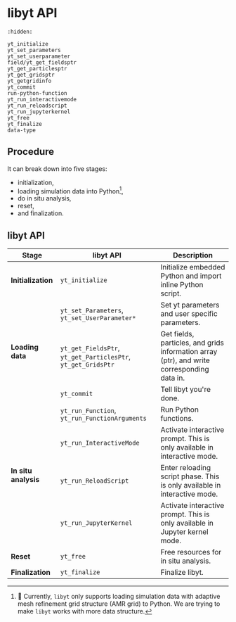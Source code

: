 # libyt API

```{toctree}
:hidden:

yt_initialize
yt_set_parameters
yt_set_userparameter
field/yt_get_fieldsptr
yt_get_particlesptr
yt_get_gridsptr
yt_getgridinfo
yt_commit
run-python-function
yt_run_interactivemode
yt_run_reloadscript
yt_run_jupyterkernel
yt_free
yt_finalize
data-type
```

## Procedure
It can break down into five stages: 
  - initialization, 
  - loading simulation data into Python[^1], 
  - do in situ analysis, 
  - reset, 
  - and finalization.

## libyt API

<table>
  <thead>
    <tr>
      <th>Stage</th>
      <th>libyt API</th>
      <th>Description</th>
    </tr>
  </thead>
  <tbody>
    <tr>
      <td rowspan=1><strong>Initialization</strong></td>
      <td><code>yt_initialize</code></td>
      <td>Initialize embedded Python and import inline Python script.</td>
    </tr>
    <tr>
      <td rowspan=3><strong>Loading data</strong></td>
      <td><code>yt_set_Parameters</code>, <code>yt_set_UserParameter*</code></td>
      <td>Set yt parameters and user specific parameters.</td>
    </tr>
    <tr>
      <td><code>yt_get_FieldsPtr</code>, <code>yt_get_ParticlesPtr</code>, <code>yt_get_GridsPtr</code></td>
      <td>Get fields, particles, and grids information array (ptr), and write corresponding data in.</td>
    </tr>
    <tr>
      <td><code>yt_commit</code></td>
      <td>Tell libyt you're done.</td>
    </tr>
    <tr>
      <td rowspan=4><strong>In situ analysis</strong></td>
      <td><code>yt_run_Function</code>, <code>yt_run_FunctionArguments</code></td>
      <td>Run Python functions.</td>
    </tr>
    <tr>
      <td><code>yt_run_InteractiveMode</code></td>
      <td>Activate interactive prompt. This is only available in interactive mode.</td>
    </tr>
    <tr>
      <td><code>yt_run_ReloadScript</code></td>
      <td>Enter reloading script phase. This is only available in interactive mode.</td>
    </tr>
    <tr>
      <td><code>yt_run_JupyterKernel</code></td>
      <td>Activate interactive prompt. This is only available in Jupyter kernel mode.</td>
    </tr>
    <tr>
      <td rowspan=1><strong>Reset</strong></td>
      <td><code>yt_free</code></td>
      <td>Free resources for in situ analysis.</td>
    </tr>
    <tr>
      <td rowspan=1><strong>Finalization</strong></td>
      <td><code>yt_finalize</code></td>
      <td>Finalize libyt.</td>
    </tr>
  </tbody>
</table>


[^1]: :lizard: Currently, `libyt` only supports loading simulation data with adaptive mesh refinement grid structure (AMR grid) to Python. We are trying to make `libyt` works with more data structure.

